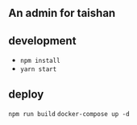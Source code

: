 ## An admin for taishan

## development
- `npm install`
- `yarn start`

## deploy
`npm run build`
`docker-compose up -d`

